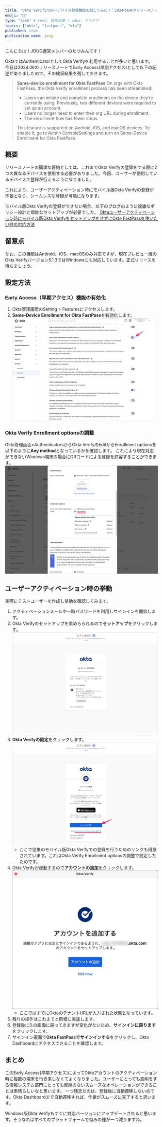```yaml
---
title: "Okta Verifyの同一デバイス登録機能を試してみた！：2024年6月のリリースノート"
emoji: "🐙"
type: "tech" # tech: 技術記事 / idea: アイデア
topics: ["okta", "fastpass", "mfa"]
published: true
publication_name: joug
---
```

こんにちは！JOUG運営メンバーのたつみんです！

OktaではAuthenticatorとしてOkta Verifyを利用することが多いと思います。
今日は2024.06のリリースノートでEarly Access(早期アクセス)として以下の記述がありましたので、その検証結果を残しておきます。

> **Same-device enrollment for Okta FastPass**
On orgs with Okta FastPass, the Okta Verify enrollment process has been streamlined:
> - Users can initiate and complete enrollment on the device they’re currently using. Previously, two different devices were required to set up an account.
> - Users no longer need to enter their org URL during enrollment.
> - The enrollment flow has fewer steps.
>
> This feature is supported on Android, iOS, and macOS devices. To enable it, go to Admin ConsoleSettings and turn on Same-Device Enrollment for Okta FastPass.

## 概要
リリースノートの簡単な要約としては、これまでOkta Verifyの登録をする際に2つの異なるデバイスを使用する必要がありました。今回、ユーザーが使用しているデバイスで登録が行えるようになりました。

これにより、ユーザーアクティベーション時にモバイル版Okta Verifyの登録が不要となり、シームレスな登録が可能になります。

モバイル版Okta Verifyの登録ができない場合、以下のブログのように複雑なポリシー設計と煩雑なセットアップが必要でした。
[Oktaユーザーアクティベーション時にモバイル版Okta VerifyをセットアップをせずにOkta FastPassを使いたい時の対応方法](https://blog.cloudnative.co.jp/17539/)

## 留意点

なお、この機能はAndroid、iOS、macOSのみ対応ですが、現在プレビュー版のOkta Verifyバージョン5.1.3ではWindowsにも対応しています。正式リリースを待ちましょう。


## 設定方法

### Early Access（早期アクセス）機能の有効化

1. Okta管理画面のSetting > Featuresにアクセスします。
2. **Same-Device Enrollment for Okta FastPass**を有効化します。
   ![](/images/same-device-enrollment-for-okta-fastpass/image01.png)

### Okta Verify Enrollment optionsの調整
Okta管理画面>AuthenticatorsからOkta VerifyのEditからEnrollment optionsを以下のように**Any method**となっているかを確認します。
これにより現在対応ができないWindows端末の場合にQRコードによる登録を許容することができます。
![](/images/same-device-enrollment-for-okta-fastpass/image02.png)

## ユーザーアクティベーション時の挙動
実際にテストユーザーを作成し挙動を確認してみます。
1. アクティベーションメールや一時パスワードを利用しサインインを開始します。
2. Okta Verifyのセットアップを求めらられるので**セットアップ**をクリックします。
![](/images/same-device-enrollment-for-okta-fastpass/image03.png)
3. **Okta Verifyの設定**をクリックします。
![](/images/same-device-enrollment-for-okta-fastpass/image04.png)
   - ここで従来のモバイル版Okta Verifyでの登録を行うためのリンクも用意されています。これはOkta Verify Enrollment optionsの調整で設定したためです。
4. Okta Verifyが起動するので**アカウントの追加**をクリックします。
![](/images/same-device-enrollment-for-okta-fastpass/image05.png)
   - ここではすでにOktaのテナントURLが入力された状態となっています。
5. 残りの操作はこれまでと同様に実施します。
6. 登録後に3.の画面に戻ってきますが変化がないため、**サインインに戻ります**をクリックします。
7. サインイン画面で**Okta FastPassでサインインする**をクリックし、Okta Dashboardにアクセスできることを確認します。

## まとめ
このEarly Access(早期アクセス)によってOktaアカウントのアクティベーション時に複数の端末を行き来しなくてよくなりました。ユーザーにとっても説明をする情報システム部門にとっても摩擦のないスムースなオペレーションができることは素晴らしいなと思います。
一つ残念なのは、登録後に自動遷移しない点です。Okta Dashboardまで自動遷移すれば、作業がスムーズに完了すると思います。

Windows版Okta Verifyもすぐに対応バージョンにアップデートされると思います。そうなればすべてのプラットフォームで悩みの種が一つ減りますね。